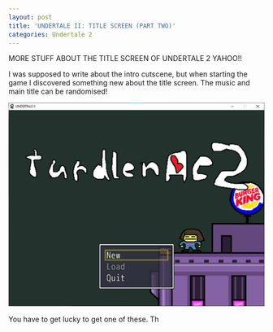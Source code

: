 ```yaml
---
layout: post
title: 'UNDERTALE II: TITLE SCREEN (PART TWO)'
categories: Undertale 2
---
```

MORE STUFF ABOUT THE TITLE SCREEN OF UNDERTALE 2 YAHOO!!

I was supposed to write about the intro cutscene, but when starting the game I discovered something new about the title screen. The music and main title can be randomised!

![](../images/turdlenac2.png)

You have to get lucky to get one of these. Th

<!--stackedit_data:
eyJoaXN0b3J5IjpbNTc1MzMwNDMyLC0xNzY1OTEzOTI0LC0xNj
E0NzE2NzRdfQ==
-->